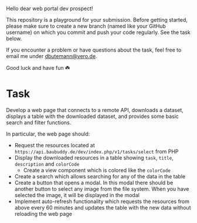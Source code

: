 Hello dear web portal dev prospect!

This repository is a playground for your submission.
Before getting started, please make sure to create a new branch (named like your GitHub username) on which you commit and push your code regularly.
See the task below.

If you encounter a problem or have questions about the task, feel free to email me under <dbutemann@vero.de>.

Good luck and have fun ☘️

# Task

Develop a web page that connects to a remote API, downloads a dataset, displays a table with the downloaded dataset, and provides some basic search and filter functions.

In particular, the web page should:

- Request the resources located at `https://api.baubuddy.de/dev/index.php/v1/tasks/select` from PHP
- Display the downloaded resources in a table showing `task`, `title`, `description` and `colorCode`
  - Create a view component which is colored like the `colorCode`
- Create a search which allows searching for any of the data in the table
- Create a button that opens a modal. In this modal there should be another button to select any image from the file system. When you have selected the image, it will be displayed in the modal
- Implement auto-refresh functionality which requests the resources from above every 60 minutes and updates the table with the new data without reloading the web page
